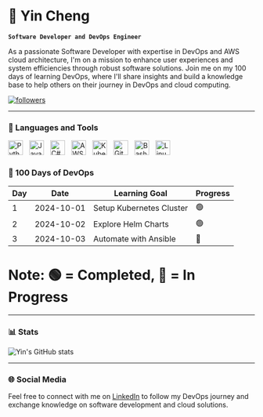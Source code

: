 # 🚀 Yin Cheng

**`Software Developer and DevOps Engineer`**

As a passionate Software Developer with expertise in DevOps and AWS cloud architecture, I'm on a mission to enhance user experiences and system efficiencies through robust software solutions. Join me on my 100 days of learning DevOps, where I'll share insights and build a knowledge base to help others on their journey in DevOps and cloud computing.

<p align="left">
   <a href="https://github.com/YinCheng-dev?tab=followers">
      <img alt="followers" title="Follow me on Github" src="https://custom-icon-badges.demolab.com/github/followers/YinCheng-dev?color=236ad3&labelColor=1155ba&style=for-the-badge&logo=person-add&label=Follow&logoColor=white"/></a>
</p>

---

### 🧰 Languages and Tools

<img align="left" alt="Python" width="30px" style="padding-right:10px;" src="https://cdn.jsdelivr.net/gh/devicons/devicon/icons/python/python-original.svg"/>
<img align="left" alt="Java" width="30px" style="padding-right:10px;" src="https://cdn.jsdelivr.net/gh/devicons/devicon/icons/java/java-original.svg"/>
<img align="left" alt="C#" width="30px" style="padding-right:10px;" src="https://cdn.jsdelivr.net/gh/devicons/devicon/icons/csharp/csharp-original.svg"/>
<img align="left" alt="AWS" width="30px" style="padding-right:10px;" src="https://cdn.jsdelivr.net/gh/devicons/devicon@latest/icons/amazonwebservices/amazonwebservices-original-wordmark.svg" />
<img align="left" alt="Kubernetes" width="30px" style="padding-right:10px;" src="https://cdn.jsdelivr.net/gh/devicons/devicon/icons/kubernetes/kubernetes-plain.svg"/>
<img align="left" alt="GitLab" width="30px" style="padding-right:10px;" src="https://cdn.jsdelivr.net/gh/devicons/devicon/icons/gitlab/gitlab-original.svg"/>
<img align="left" alt="Bash" width="30px" style="padding-right:10px;" src="https://cdn.jsdelivr.net/gh/devicons/devicon/icons/bash/bash-original.svg"/>
<img align="left" alt="Linux" width="30px" style="padding-right:10px;" src="https://cdn.jsdelivr.net/gh/devicons/devicon/icons/linux/linux-original.svg"/>
<br />

#

### 📅 100 Days of DevOps

| Day  | Date       | Learning Goal           | Progress |
|------|------------|-------------------------|----------|
| 1    | 2024-10-01 | Setup Kubernetes Cluster| 🟢       |
| 2    | 2024-10-02 | Explore Helm Charts     | 🟢       |
| 3    | 2024-10-03 | Automate with Ansible   | 🔴       |

# Note: 🟢 = Completed, 🔴 = In Progress

---

### 📊 Stats

![Yin's GitHub stats](https://github-readme-stats.vercel.app/api?username=YinCheng-dev&show_icons=true&theme=gruvbox)

---

### 🌐 Social Media

Feel free to connect with me on [LinkedIn](https://www.linkedin.com/in/yin-cheng-114b35201/) to follow my DevOps journey and exchange knowledge on software development and cloud solutions.

